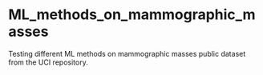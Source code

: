 # ML_methods_on_mammographic_masses
Testing different ML methods on mammographic masses public dataset from the UCI repository.
